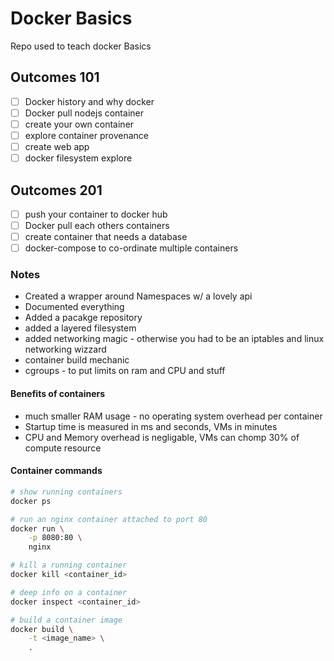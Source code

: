 # Docker Basics
Repo used to teach docker Basics

## Outcomes 101

- [ ] Docker history and why docker
- [ ] Docker pull nodejs container
- [ ] create your own container
- [ ] explore container provenance
- [ ] create web app
- [ ] docker filesystem explore

## Outcomes 201

- [ ] push your container to docker hub
- [ ] Docker pull each others containers
- [ ] create container that needs a database
- [ ] docker-compose to co-ordinate multiple containers

### Notes

- Created a wrapper around Namespaces w/ a lovely api
- Documented everything
- Added a pacakge repository
- added a layered filesystem
- added networking magic - otherwise you had to be an iptables and linux networking wizzard
- container build mechanic
- cgroups - to put limits on ram and CPU and stuff

#### Benefits of containers

- much smaller RAM usage - no operating system overhead per container
- Startup time is measured in ms and seconds, VMs in minutes
- CPU and Memory overhead is negligable, VMs can chomp 30% of compute resource

#### Container commands

```bash
# show running containers
docker ps

# run an nginx container attached to port 80
docker run \
    -p 8080:80 \
    nginx

# kill a running container
docker kill <container_id>

# deep info on a container
docker inspect <container_id>

# build a container image
docker build \
    -t <image_name> \
    .
```
